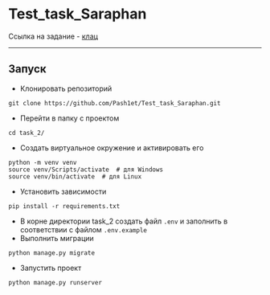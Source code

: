 # Test_task_Saraphan

Ссылка на задание - [клац](https://docs.google.com/document/d/1ijSd6t5pSGELWKnvswsKViuVC9fISAeG5J54BHO5W5U/edit)  

---

## Запуск  
 - Клонировать репозиторий 
 ```
 git clone https://github.com/Pash1et/Test_task_Saraphan.git
 ```  
 - Перейти в папку с проектом
 ```
cd task_2/
 ```
- Создать виртуальное окружение и активировать его
```
python -m venv venv
source venv/Scripts/activate  # для Windows
source venv/bin/activate  # для Linux
```
- Установить зависимости
```
pip install -r requirements.txt
```
- В корне директории task_2 создать файл ```.env``` и заполнить в соответствии с файлом ```.env.example```
- Выполнить миграции 
```
python manage.py migrate
```
- Запустить проект 
```
python manage.py runserver
```